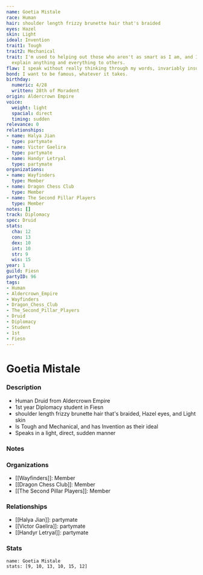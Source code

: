 ```yaml
---
name: Goetia Mistale
race: Human
hair: shoulder length frizzy brunette hair that's braided
eyes: Hazel
skin: Light
ideal: Invention
trait1: Tough
trait2: Mechanical
trait: I'm used to helping out those who aren't as smart as I am, and I patiently
  explain anything and everything to others.
flaw: I speak without really thinking through my words, invariably insulting others.
bond: I want to be famous, whatever it takes.
birthday:
  numeric: 4/28
  written: 28th of Moradent
origin: Aldercrown Empire
voice:
  weight: light
  spacial: direct
  timing: sudden
relevance: 0
relationships:
- name: Halya Jian
  type: partymate
- name: Victor Gaelira
  type: partymate
- name: Handyr Letryal
  type: partymate
organizations:
- name: Wayfinders
  type: Member
- name: Dragon Chess Club
  type: Member
- name: The Second Pillar Players
  type: Member
notes: []
track: Diplomacy
spec: Druid
stats:
  cha: 12
  con: 13
  dex: 10
  int: 10
  str: 9
  wis: 15
year: 1
guild: Fiesn
partyID: 96
tags:
- Human
- Aldercrown_Empire
- Wayfinders
- Dragon_Chess_Club
- The_Second_Pillar_Players
- Druid
- Diplomacy
- Student
- 1st
- Fiesn
---
```

# Goetia Mistale
### Description
- Human Druid from Aldercrown Empire
- 1st year Diplomacy student in Fiesn
- shoulder length frizzy brunette hair that's braided, Hazel eyes, and Light skin
- Is Tough and Mechanical, and has Invention as their ideal
- Speaks in a light, direct, sudden manner

### Notes

### Organizations
- [[Wayfinders]]: Member
- [[Dragon Chess Club]]: Member
- [[The Second Pillar Players]]: Member

### Relationships
- [[Halya Jian]]: partymate
- [[Victor Gaelira]]: partymate
- [[Handyr Letryal]]: partymate

### Stats
```statblock
name: Goetia Mistale
stats: [9, 10, 13, 10, 15, 12]
```